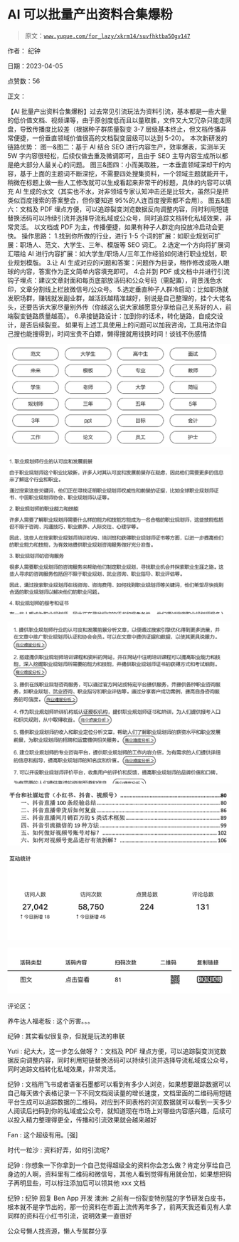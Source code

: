 # AI 可以批量产出资料合集爆粉

> 原文：[`www.yuque.com/for_lazy/xkrm14/suvfhktba50gv147`](https://www.yuque.com/for_lazy/xkrm14/suvfhktba50gv147)



作者： 纪钟



日期：2023-04-05



点赞数：56

<ne-card data-card-name="hr" data-card-type="block" id="OTNcc" data-event-boundary="card">

正文：



【AI 批量产出资料合集爆粉】过去常见引流玩法为资料引流，基本都是一些大量的低价值文档、视频课等，由于原创度低而且以量取胜，文件又大又冗杂只能走网盘，导致传播度比较差（根据种子群质量裂变 3-7 层级基本终止，但文档传播非常便捷，一份垂直领域价值很高的文档裂变层级可以达到 5-20）。 本次新研发的链路优势： 图一&图二：基于 AI 结合 SEO 进行内容生产，效率爆表，实测半天 5W 字内容很轻松，后续仅做去重及微调即可，且由于 SEO 主导内容生成所以都是绝大部分人最关心的问题。 图三&图四：小而美取胜，一本垂直领域深却干的内容，基于上面的主题词不断深挖，不需要四处搜集资料，一个领域主题就能开干，稍微在标题上做一些人工修改就可以生成看起来非常干的标题，具体的内容可以填充 AI 生成的水文（其实也不水，对非领域专家认知冲击还是比较大，虽然只是把类似百度搜索的答案整合，但你要知道 95%的人连百度搜索都不会用）。 图五&图六：文档及 PDF 埋点方便，可以追踪裂变浏览数据反向调整内容，同时利用短链替换活码可以持续引流并选择导流私域或公众号，同时追踪文档转化私域效果，非常灵活。 以文档或 PDF 为主，传播便捷，如果有种子人群定向投放冷启动会更快。 操作思路： 1.找到你所做的行业，进行 1-5 个词的扩展：如职业规划可扩展：职场人、范文、大学生、三年、模版等 SEO 词汇。 2.选定一个方向将扩展词汇喂给 AI 进行内容扩展：如大学生/职场人/三年工作经验如何进行职业规划，职业规划模版。 3.让 AI 生成对应的问题和答案：问题作为目录，稍作修改成吸人眼球的内容，答案作为正文简单内容填充即可。 4.合并到 PDF 或文档中并进行引流钩子埋点：建议文章封面和每页底部放活码和公众号码（需配置），背景浅色水印，文章分割线上栏放微信号/公众号。 5.选定垂直种子人群冷启动：比如职场就发职场群，赚钱就发副业群，越活跃越精准越好，别说是自己整理的，挂个大佬名头，还要告诉大家尽量别外传（你越这么说大家越愿意分享给自己关系好的人，前端裂变链路质量越高）。 6.承接链路设计：加到你的话术，转化链路，自成交设计，是否后续裂变。 如果有上述工具使用上的问题可以加我咨询，工具用法你自己搜也能搜得到，时间宝贵不白嫖，懒得搜就用钱换时间！谈钱不伤感情



<ne-card data-card-name="image" data-card-type="inline" id="cXG8r" data-event-boundary="card">![](img/67d6d66dbc455cd80284ad83b1dc9ff1.png)</ne-card>



<ne-card data-card-name="image" data-card-type="inline" id="thJIi" data-event-boundary="card">![](img/4d0ad571262164e392c6389e5da58dd1.png)</ne-card>



<ne-card data-card-name="image" data-card-type="inline" id="x8LHs" data-event-boundary="card">![](img/e9733924c14b70aee54f69804f2361b3.png)</ne-card>



<ne-card data-card-name="image" data-card-type="inline" id="cw041" data-event-boundary="card">![](img/ab30e50aa5867cd2b616c28f64d77a43.png)</ne-card>



<ne-card data-card-name="image" data-card-type="inline" id="WK3Kv" data-event-boundary="card">![](img/696e64f2fc561d5b6295149713237ce4.png)</ne-card>



<ne-card data-card-name="image" data-card-type="inline" id="kWWWs" data-event-boundary="card">![](img/b3ccf6494a740544621d7cc4ab4c740b.png)</ne-card>

<ne-card data-card-name="hr" data-card-type="block" id="d08hS" data-event-boundary="card">

评论区：



养牛达人福老板 : 这个厉害。。。



纪钟 : 其实看似很复杂，但就是玩法的串联



Yuti : 纪大大，这一步怎么做呀？：文档及 PDF 埋点方便，可以追踪裂变浏览数据反向调整内容，同时利用短链替换活码可以持续引流并选择导流私域或公众号，同时追踪文档转化私域效果，非常灵活。



纪钟 : 文档用飞书或者语雀石墨都可以看到有多少人浏览，如果想要跟踪数据可以自己每天做个表格记录一下不同文档阅读量的增长速度，文档里面的二维码用短链平台生成可以追踪数据的二维码，对应到不同表格的浏览数据就可以看到一天多少人阅读后扫码到你的私域或公众号，就知道现在市场上对哪些内容感兴趣，后续可以投入精力整理得更全，传播和引流效果就会越来越好



Fan : 这个超级有用。[强]



时代一粒沙 : 资料好弄，如何引流呢?



纪钟 : 你想象一下你拿到一个自己觉得超级全的资料你会怎么做？肯定分享给自己身边的人啊，资料里有二维码和微信号，其他人看到觉得有用就会加，如果想把钩子再明显些，可以标注添加后可以领其他 xxx 文档



纪钟 : 纪钟 回复 Ben App 开发 澳洲: 之前有一份裂变特别猛的字节研发白皮书，根本就不是字节出的，那一份资料在市面上流传两年多了，前两天我还看见有人拿同样的资料在小红书引流，说明效果一直很好

<ne-card data-card-name="hr" data-card-type="block" id="S2aj1" data-event-boundary="card">

公众号懒人找资源，懒人专属群分享

</ne-card></ne-card></ne-card>
